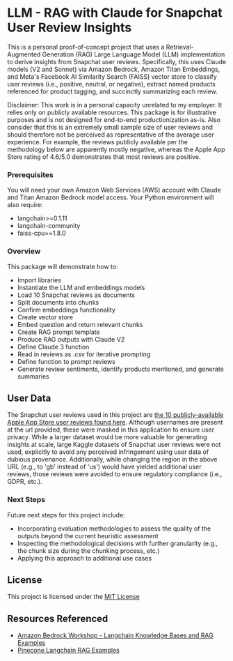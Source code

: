 # LLM - RAG with Claude for Snapchat User Review Insights

This is a personal proof-of-concept project that uses a Retrieval-Augmented Generation (RAG) Large Language Model (LLM) implementation to derive insights from Snapchat user reviews. Specifically, this uses Claude models (V2 and Sonnet) via Amazon Bedrock, Amazon Titan Embeddings, and Meta's Facebook AI Similarity Search (FAISS) vector store to classify user reviews (i.e., positive, neutral, or negative), extract named products referenced for product tagging, and succinctly summarizing each review.

Disclaimer: This work is in a personal capacity unrelated to my employer. It relies only on publicly available resources. This package is for illustrative purposes and is not designed for end-to-end productionization as-is. Also consider that this is an extremely small sample size of user reviews and should therefore not be perceived as representative of the average user experience. For example, the reviews publicly available per the methodology below are apparently mostly negative, whereas the Apple App Store rating of 4.6/5.0 demonstrates that most reviews are positive.

### Prerequisites

You will need your own Amazon Web Services (AWS) account with Claude and Titan Amazon Bedrock model access. Your Python environment will also require:
- langchain>=0.1.11
- langchain-community
- faiss-cpu==1.8.0

### Overview

This package will demonstrate how to:
- Import libraries
- Instantiate the LLM and embeddings models
- Load 10 Snapchat reviews as documents
- Split documents into chunks
- Confirm embeddings functionality
- Create vector store
- Embed question and return relevant chunks
- Create RAG prompt template
- Produce RAG outputs with Claude V2
- Define Claude 3 function
- Read in reviews as .csv for iterative prompting
- Define function to prompt reviews
- Generate review sentiments, identify products mentioned, and generate summaries

## User Data

The Snapchat user reviews used in this project are [the 10 publicly-available Apple App Store user reviews found here](https://apps.apple.com/us/app/snapchat/id447188370?see-all=reviews). Although usernames are present at the url provided, these were masked in this application to ensure user privacy. While a larger dataset would be more valuable for generating insights at scale, large Kaggle datasets of Snapchat user reviews were not used, explicitly to avoid any perceived infringement using user data of dubious provenance. Additionally, while changing the region in the above URL (e.g., to 'gb' instead of 'us') would have yielded additional user reviews, those reviews were avoided to ensure regulatory compliance (i.e., GDPR, etc.).

### Next Steps
Future next steps for this project include:
- Incorporating evaluation methodologies to assess the quality of the outputs beyond the current heuristic assessment
- Inspecting the methodological decisions with further granularity (e.g., the chunk size during the chunking process, etc.)
- Applying this approach to additional use cases

## License

This project is licensed under the [MIT License](https://choosealicense.com/licenses/mit/)

## Resources Referenced

  - [Amazon Bedrock Workshop - Langchain Knowledge Bases and RAG Examples](https://github.com/aws-samples/amazon-bedrock-workshop/blob/main/06_OpenSource_examples/01_Langchain_KnowledgeBases_and_RAG_examples/01_qa_w_rag_claude.ipynb)
  - [Pinecone Langchain RAG Examples](https://colab.research.google.com/github/pinecone-io/examples/blob/master/docs/langchain-retrieval-augmentation.ipynb)
